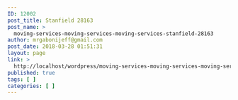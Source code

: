 ```yaml
---
ID: 12002
post_title: Stanfield 28163
post_name: >
  moving-services-moving-services-moving-services-stanfield-28163
author: mrgabonijeff@gmail.com
post_date: 2018-03-28 01:51:31
layout: page
link: >
  http://localhost/wordpress/moving-services-moving-services-moving-services-stanfield-28163/
published: true
tags: [ ]
categories: [ ]
---
```

